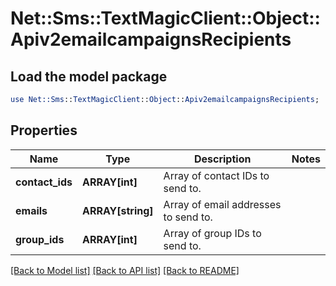 # Net::Sms::TextMagicClient::Object::Apiv2emailcampaignsRecipients

## Load the model package
```perl
use Net::Sms::TextMagicClient::Object::Apiv2emailcampaignsRecipients;
```

## Properties
Name | Type | Description | Notes
------------ | ------------- | ------------- | -------------
**contact_ids** | **ARRAY[int]** | Array of contact IDs to send to. | 
**emails** | **ARRAY[string]** | Array of email addresses to send to. | 
**group_ids** | **ARRAY[int]** | Array of group IDs to send to. | 

[[Back to Model list]](../README.md#documentation-for-models) [[Back to API list]](../README.md#documentation-for-api-endpoints) [[Back to README]](../README.md)



